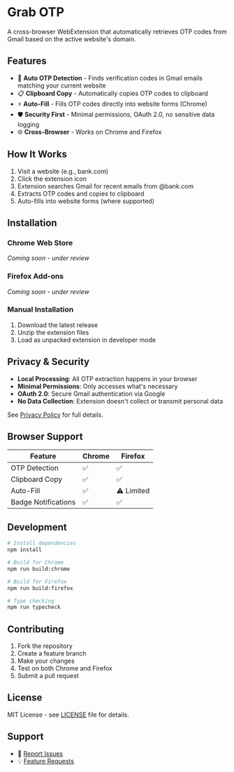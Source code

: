 # Grab OTP

A cross-browser WebExtension that automatically retrieves OTP codes from Gmail based on the active website's domain.

## Features

- 🔐 **Auto OTP Detection** - Finds verification codes in Gmail emails matching your current website
- 📋 **Clipboard Copy** - Automatically copies OTP codes to clipboard  
- ⚡ **Auto-Fill** - Fills OTP codes directly into website forms (Chrome)
- 🛡️ **Security First** - Minimal permissions, OAuth 2.0, no sensitive data logging
- 🌐 **Cross-Browser** - Works on Chrome and Firefox

## How It Works

1. Visit a website (e.g., bank.com)
2. Click the extension icon
3. Extension searches Gmail for recent emails from @bank.com
4. Extracts OTP codes and copies to clipboard
5. Auto-fills into website forms (where supported)

## Installation

### Chrome Web Store
*Coming soon - under review*

### Firefox Add-ons
*Coming soon - under review*

### Manual Installation
1. Download the latest release
2. Unzip the extension files
3. Load as unpacked extension in developer mode

## Privacy & Security

- **Local Processing**: All OTP extraction happens in your browser
- **Minimal Permissions**: Only accesses what's necessary
- **OAuth 2.0**: Secure Gmail authentication via Google
- **No Data Collection**: Extension doesn't collect or transmit personal data

See [Privacy Policy](PRIVACY_POLICY.md) for full details.

## Browser Support

| Feature | Chrome | Firefox |
|---------|--------|---------|
| OTP Detection | ✅ | ✅ |
| Clipboard Copy | ✅ | ✅ |
| Auto-Fill | ✅ | ⚠️ Limited |
| Badge Notifications | ✅ | ✅ |

## Development

```bash
# Install dependencies
npm install

# Build for Chrome
npm run build:chrome

# Build for Firefox  
npm run build:firefox

# Type checking
npm run typecheck
```

## Contributing

1. Fork the repository
2. Create a feature branch
3. Make your changes
4. Test on both Chrome and Firefox
5. Submit a pull request

## License

MIT License - see [LICENSE](LICENSE) file for details.

## Support

- 🐛 [Report Issues](https://github.com/jefe-johann/grab-otp/issues)
- 💡 [Feature Requests](https://github.com/jefe-johann/grab-otp/issues/new)